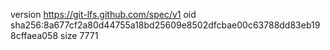 version https://git-lfs.github.com/spec/v1
oid sha256:8a677cf2a80d44755a18bd25609e8502dfcbae00c63788dd83eb198cffaea058
size 7771
